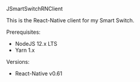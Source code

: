 JSmartSwitchRNClient

This is the React-Native client for my Smart Switch.




Prerequisites:
  - NodeJS 12.x LTS
  - Yarn 1.x


Versions:
  - React-Native v0.61